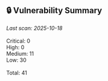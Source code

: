 ## 🔒 Vulnerability Summary

<!-- vuln-summary-start -->
_Last scan: 2025-10-18_<br><br>Critical: 0<br>High: 0<br>Medium: 11<br>Low: 30<br><br>Total: 41
<!-- vuln-summary-end -->
